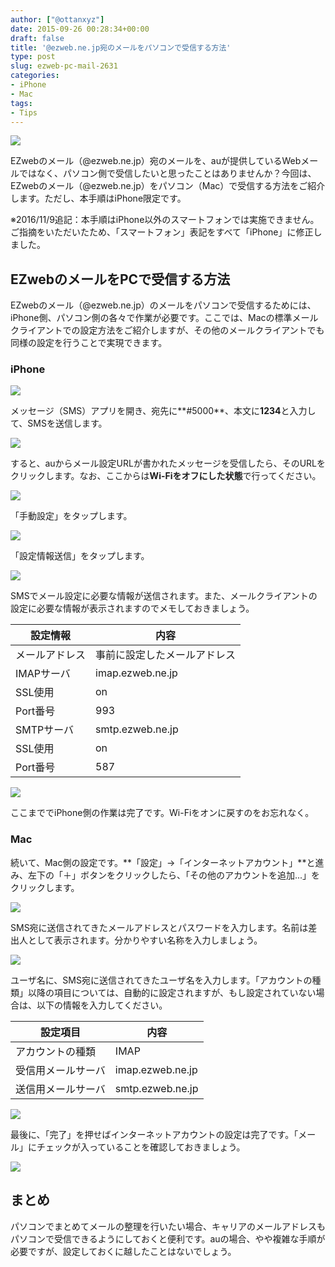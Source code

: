 ```yaml
---
author: ["@ottanxyz"]
date: 2015-09-26 00:28:34+00:00
draft: false
title: '@ezweb.ne.jp宛のメールをパソコンで受信する方法'
type: post
slug: ezweb-pc-mail-2631
categories:
- iPhone
- Mac
tags:
- Tips
---
```


![](/uploads/2015/09/150925-5605def52d814.png)

EZwebのメール（@ezweb.ne.jp）宛のメールを、auが提供しているWebメールではなく、パソコン側で受信したいと思ったことはありませんか？今回は、EZwebのメール（@ezweb.ne.jp）をパソコン（Mac）で受信する方法をご紹介します。ただし、本手順はiPhone限定です。

※2016/11/9追記：本手順はiPhone以外のスマートフォンでは実施できません。ご指摘をいただいたため、「スマートフォン」表記をすべて「iPhone」に修正しました。

## EZwebのメールをPCで受信する方法

EZwebのメール（@ezweb.ne.jp）のメールをパソコンで受信するためには、iPhone側、パソコン側の各々で作業が必要です。ここでは、Macの標準メールクライアントでの設定方法をご紹介しますが、その他のメールクライアントでも同様の設定を行うことで実現できます。

### iPhone

![](/uploads/2015/09/150925-5605def7f18ee.png)

メッセージ（SMS）アプリを開き、宛先に**#5000**、本文に**1234**と入力して、SMSを送信します。

![](/uploads/2015/09/150925-5605def961c36.png)

すると、auからメール設定URLが書かれたメッセージを受信したら、そのURLをクリックします。なお、ここからは**Wi-Fiをオフにした状態**で行ってください。

![](/uploads/2015/09/150925-5605defac272c.png)

「手動設定」をタップします。

![](/uploads/2015/09/150925-5605defc7127d.png)

「設定情報送信」をタップします。

![](/uploads/2015/09/150925-5605defdb833c.png)

SMSでメール設定に必要な情報が送信されます。また、メールクライアントの設定に必要な情報が表示されますのでメモしておきましょう。

| 設定情報       | 内容                         |
| -------------- | ---------------------------- |
| メールアドレス | 事前に設定したメールアドレス |
| IMAPサーバ     | imap.ezweb.ne.jp             |
| SSL使用        | on                           |
| Port番号       | 993                          |
| SMTPサーバ     | smtp.ezweb.ne.jp             |
| SSL使用        | on                           |
| Port番号       | 587                          |

![](/uploads/2015/09/150926-5605e3ccd75d6.png)

ここまででiPhone側の作業は完了です。Wi-Fiをオンに戻すのをお忘れなく。

### Mac

続いて、Mac側の設定です。**「設定」→「インターネットアカウント」**と進み、左下の「＋」ボタンをクリックしたら、「その他のアカウントを追加...」をクリックします。

![](/uploads/2015/09/150925-5605deff4c0e1.png)

SMS宛に送信されてきたメールアドレスとパスワードを入力します。名前は差出人として表示されます。分かりやすい名称を入力しましょう。

![](/uploads/2015/09/150925-5605df0267689.png)

ユーザ名に、SMS宛に送信されてきたユーザ名を入力します。「アカウントの種類」以降の項目については、自動的に設定されますが、もし設定されていない場合は、以下の情報を入力してください。

| 設定項目           | 内容             |
| ------------------ | ---------------- |
| アカウントの種類   | IMAP             |
| 受信用メールサーバ | imap.ezweb.ne.jp |
| 送信用メールサーバ | smtp.ezweb.ne.jp |

![](/uploads/2015/09/150925-5605df054e450.png)

最後に、「完了」を押せばインターネットアカウントの設定は完了です。「メール」にチェックが入っていることを確認しておきましょう。

![](/uploads/2015/09/150925-5605df06f0237.png)

## まとめ

パソコンでまとめてメールの整理を行いたい場合、キャリアのメールアドレスもパソコンで受信できるようにしておくと便利です。auの場合、やや複雑な手順が必要ですが、設定しておくに越したことはないでしょう。
